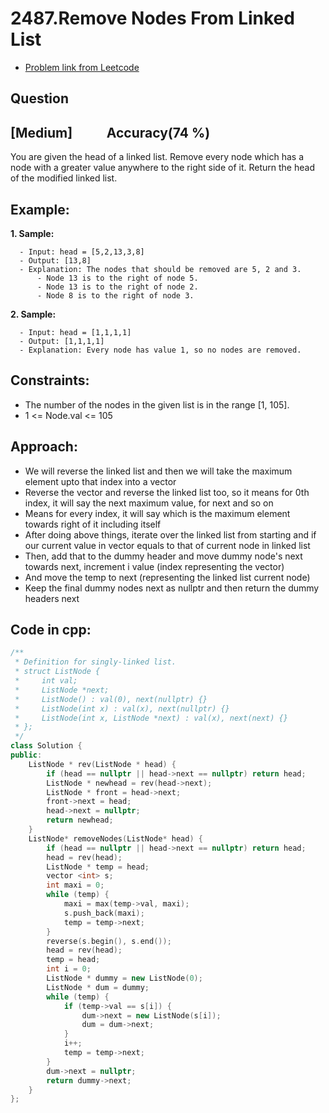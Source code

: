 # 2487.Remove Nodes From Linked List
- [Problem link from Leetcode](https://leetcode.com/problems/remove-nodes-from-linked-list/description/)
## Question
## [Medium] &nbsp;&nbsp;&nbsp;&nbsp;&nbsp;&nbsp;&nbsp;&nbsp;&nbsp; Accuracy(74 %)
You are given the head of a linked list.
Remove every node which has a node with a greater value anywhere to the right side of it.
Return the head of the modified linked list.
## Example:
**1. Sample:**

      - Input: head = [5,2,13,3,8]
      - Output: [13,8]
      - Explanation: The nodes that should be removed are 5, 2 and 3.
          - Node 13 is to the right of node 5.
          - Node 13 is to the right of node 2.
          - Node 8 is to the right of node 3.

**2. Sample:**

      - Input: head = [1,1,1,1]
      - Output: [1,1,1,1]
      - Explanation: Every node has value 1, so no nodes are removed.
 
## Constraints:
- The number of the nodes in the given list is in the range [1, 105].
- 1 <= Node.val <= 105

## Approach:
- We will reverse the linked list and then we will take the maximum element upto that index into a vector
- Reverse the vector and reverse the linked list too, so it means for 0th index, it will say the next maximum value, for next and so on
- Means for every index, it will say which is the maximum element towards right of it including itself
- After doing above things, iterate over the linked list from starting and if our current value in vector equals to that of current node in linked list
- Then, add that to the dummy header and move dummy node's next towards next, increment i value (index representing the vector)
- And move the temp to next (representing the linked list current node)
- Keep the final dummy nodes next as nullptr and then return the dummy headers next 

## Code in cpp:
```cpp
/**
 * Definition for singly-linked list.
 * struct ListNode {
 *     int val;
 *     ListNode *next;
 *     ListNode() : val(0), next(nullptr) {}
 *     ListNode(int x) : val(x), next(nullptr) {}
 *     ListNode(int x, ListNode *next) : val(x), next(next) {}
 * };
 */
class Solution {
public:
    ListNode * rev(ListNode * head) {
        if (head == nullptr || head->next == nullptr) return head;
        ListNode * newhead = rev(head->next);
        ListNode * front = head->next;
        front->next = head;
        head->next = nullptr;
        return newhead;
    }
    ListNode* removeNodes(ListNode* head) {
        if (head == nullptr || head->next == nullptr) return head;
        head = rev(head);
        ListNode * temp = head;
        vector <int> s;
        int maxi = 0;
        while (temp) {
            maxi = max(temp->val, maxi);
            s.push_back(maxi);
            temp = temp->next;
        }
        reverse(s.begin(), s.end());
        head = rev(head);
        temp = head;
        int i = 0;
        ListNode * dummy = new ListNode(0);
        ListNode * dum = dummy;
        while (temp) {
            if (temp->val == s[i]) {
                dum->next = new ListNode(s[i]);
                dum = dum->next;
            }
            i++;
            temp = temp->next;
        }
        dum->next = nullptr;
        return dummy->next;
    }
};
```
